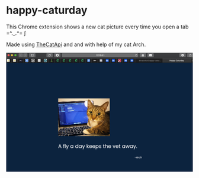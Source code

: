 # happy-caturday

This Chrome extension shows a new cat picture every time you open a tab =^._.^= ∫

Made using [TheCatApi](https://docs.thecatapi.com/#thecatapi--developer-experience) and and with help of my cat Arch.

![Arch](https://github.com/khralovich/happy-caturday/blob/main/img/preview.png)


